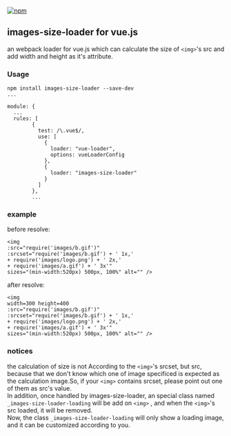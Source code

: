 [![npm](https://img.shields.io/npm/v/images-size-loader.svg)](https://www.npmjs.com/package/images-size-loader)

## images-size-loader for vue.js
an webpack loader for vue.js which can calculate the size of `<img>`'s src and add width and height as it's attribute.


### Usage
```
npm install images-size-loader --save-dev
...

module: {
  ...
  rules: [
        {
          test: /\.vue$/,
          use: [
            {
              loader: "vue-loader",
              options: vueLoaderConfig
            },
            {
              loader: "images-size-loader"
            }
          ]
        },
        ...
```
### example
before resolve:
```
<img 
:src="require('images/b.gif')" 
:srcset="require('images/b.gif') + ' 1x,'
+ require('images/logo.png') + ' 2x,' 
+ require('images/a.gif') + ' 3x'" 
sizes="(min-width:520px) 500px, 100%" alt="" />
```
after resolve:
```
<img 
width=300 height=400 
:src="require('images/b.gif')" 
:srcset="require('images/b.gif') + ' 1x,' 
+ require('images/logo.png') + ' 2x,' 
+ require('images/a.gif') + ' 3x'" 
sizes="(min-width:520px) 500px, 100%" alt="" />
```
### notices
the calculation of size is not According to the `<img>`'s srcset, but src, because that we don't know which one of image specificed is expected as the calculation image.So, if your `<img>` contains srcset, please point out one of them as src's value.\
In addition, once handled by images-size-loader, an special class named `_images-size-loader-loading` will be add on `<img>` , and when the `<img>`'s src loaded, it will be removed.\
Now, the class `_images-size-loader-loading` will only show a loading image, and it can be customized according to you.
